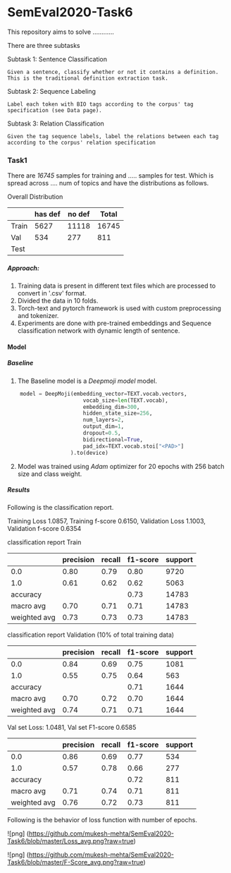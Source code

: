 # SemEval2020-Task6


This repository aims to solve ............

There are three subtasks

Subtask 1: Sentence Classification

	Given a sentence, classify whether or not it contains a definition. This is the traditional definition extraction task.

Subtask 2: Sequence Labeling

	Label each token with BIO tags according to the corpus' tag specification (see Data page).

Subtask 3: Relation Classification

	Given the tag sequence labels, label the relations between each tag according to the corpus' relation specification

### Task1

There are *16745* samples for training and ..... samples for test. Which is spread across .... num of topics and have the distributions as follows.

Overall Distribution

|   | has def  |no def   | Total |
|---|---|---|---|
| Train|  5627 | 11118  |16745 |
|  Val |   534| 277  | 811 |
| Test |   |   | |

##### Approach:
1. Training data is present in different text files which are processed to convert in '.csv' format.
2. Divided the data in 10 folds.
3. Torch-text and pytorch framework is used with custom preprocessing and tokenizer.
4. Experiments are done with pre-trained embeddings and Sequence classification network with dynamic length of sentence.

#### Model
##### Baseline
1. The Baseline model is a *Deepmoji model* model.

```python
	model = DeepMoji(embedding_vector=TEXT.vocab.vectors,
    	                vocab_size=len(TEXT.vocab),
        	            embedding_dim=300,
            	        hidden_state_size=256,
                	    num_layers=2,
                    	output_dim=1,
                    	dropout=0.5,
                    	bidirectional=True,
                    	pad_idx=TEXT.vocab.stoi["<PAD>"]
                	).to(device)	
```

2. Model was trained using *Adam* optimizer for 20 epochs with 256 batch size and class weight.

##### Results
Following is the classification report.



Training Loss 1.0857, Training f-score 0.6150, Validation Loss 1.1003, Validation f-score 0.6354

classification report Train

|              |precision    |recall  |f1-score   |support|
|--------------|-------------|--------|-----------|-------|
|         0.0  |     0.80    |  0.79  |    0.80   |   9720|
|         1.0  |     0.61    |  0.62  |    0.62   |   5063|
|    accuracy  |             |        |    0.73   |  14783|
|   macro avg  |     0.70    |  0.71  |    0.71   |  14783|
|weighted avg  |     0.73    |  0.73  |    0.73   |  14783|

classification report Validation (10% of total training data)

|              |precision    |recall  |f1-score   |support|
|--------------|-------------|--------|-----------|-------|
|         0.0  |     0.84    |  0.69  |    0.75   |   1081|
|         1.0  |     0.55    |  0.75  |    0.64   |   563 |
|    accuracy  |             |        |    0.71   |   1644|
|   macro avg  |     0.70    |  0.72  |    0.70   |   1644|
|weighted avg  |     0.74    |  0.71  |    0.71   |   1644|


Val set Loss: 1.0481, Val set F1-score 0.6585

|              |precision    |recall  |f1-score   |support|
|--------------|-------------|--------|-----------|-------|
|         0.0  |     0.86    |  0.69  |    0.77   |   534|
|         1.0  |     0.57    |  0.78  |    0.66   |   277 |
|    accuracy  |             |        |    0.72   |   811|
|   macro avg  |     0.71    |  0.74  |    0.71   |   811|
|weighted avg  |     0.76    |  0.72  |    0.73   |   811|



Following is the behavior of loss function with number of epochs.

![png] (https://github.com/mukesh-mehta/SemEval2020-Task6/blob/master/Loss_avg.png?raw=true)

![png] (https://github.com/mukesh-mehta/SemEval2020-Task6/blob/master/F-Score_avg.png?raw=true)

